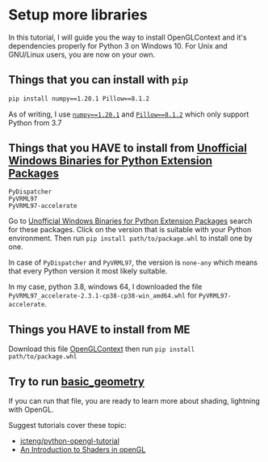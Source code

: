 # Setup more libraries

In this tutorial, I will guide you the way to install OpenGLContext and it's dependencies properly for Python 3 on Windows 10. For Unix and GNU/Linux users, you are now on your own.

## Things that you can install with `pip`

```bash
pip install numpy==1.20.1 Pillow==8.1.2
```

As of writing, I use [`numpy==1.20.1`](https://numpy.org/doc/stable/release/1.20.0-notes.html#new-functions) and [`Pillow==8.1.2`](https://pillow.readthedocs.io/en/latest/installation.html) which only support Python from 3.7

## Things that you HAVE to install from [Unofficial Windows Binaries for Python Extension Packages](https://www.lfd.uci.edu/~gohlke/pythonlibs/)

```
PyDispatcher
PyVRML97
PyVRML97-accelerate
```

Go to [Unofficial Windows Binaries for Python Extension Packages](https://www.lfd.uci.edu/~gohlke/pythonlibs/) search for these packages. Click on the version that is suitable with your Python environment. Then run `pip install path/to/package.whl` to install one by one.

In case of `PyDispatcher` and `PyVRML97`, the version is `none-any` which means that every Python version it most likely suitable.

In my case, python 3.8, windows 64, I downloaded the file `PyVRML97_accelerate-2.3.1-cp38-cp38-win_amd64.whl` for `PyVRML97-accelerate`.

## Things you HAVE to install from ME

Download this file [OpenGLContext](OpenGLContext-2.3.0-py2.py3-none-any.whl) then run `pip install path/to/package.whl`

## Try to run [basic_geometry](https://github.com/tartley/opengl-tutorials/blob/master/pyopengl/01-basic-geometry.py)

If you can run that file, you are ready to learn more about shading, lightning with OpenGL. 

Suggest tutorials cover these topic:
- [jcteng/python-opengl-tutorial](https://github.com/jcteng/python-opengl-tutorial)
- [An Introduction to Shaders in openGL](http://yvanscher.com/2018-07-26_An-Introduction-to-Shaders-in-openGL-c19a1376eda1.html)



